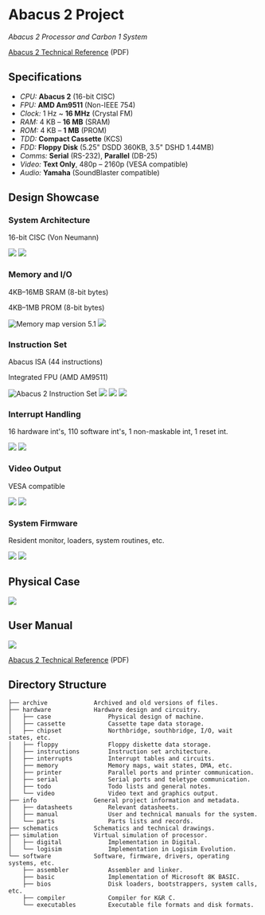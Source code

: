 # Abacus 2 Project

*Abacus 2 Processor and Carbon 1 System*

[Abacus 2 Technical Reference](https://github.com/Julesc013/abacus-2/blob/main/info/manual/Abacus%202%20Technical%20Reference.pdf) (PDF)


## Specifications

- _CPU:_ **Abacus 2** (16-bit CISC)
- _FPU:_ **AMD Am9511** (Non-IEEE 754)
- _Clock:_ 1 Hz ~ **16 MHz** (Crystal FM)
- _RAM:_ 4 KB – **16 MB** (SRAM)
- _ROM:_ 4 KB – **1 MB** (PROM)
- _TDD:_ **Compact Cassette** (KCS)
- _FDD:_ **Floppy Disk** (5.25" DSDD 360KB, 3.5" DSHD 1.44MB)
- _Comms:_ **Serial** (RS-232), **Parallel** (DB-25)
- _Video:_ **Text Only**, 480p – 2160p (VESA compatible)
- _Audio:_ **Yamaha** (SoundBlaster compatible)


## Design Showcase

### System Architecture

16-bit CISC (Von Neumann)

![](https://github.com/Julesc013/abacus-2/blob/main/hardware/chipset/z00.JPG)
![](https://github.com/Julesc013/abacus-2/blob/main/hardware/chipset/c04c07.jpg)


### Memory and I/O

4KB–16MB SRAM (8-bit bytes)

4KB–1MB PROM (8-bit bytes)

![Memory map version 5.1](https://github.com/Julesc013/abacus-2/blob/main/hardware/memory/Memory%20Map%20V5.1.png)
![](https://github.com/Julesc013/abacus-2/blob/main/hardware/chipset/c01.JPG)


### Instruction Set

Abacus ISA (44 instructions)

Integrated FPU (AMD AM9511)

![Abacus 2 Instruction Set](https://github.com/Julesc013/abacus-2/blob/main/hardware/instructions/Abacus%202%20Instruction%20Set.jpg)
![](https://github.com/Julesc013/abacus-2/blob/main/hardware/instructions/Opcode%20Map%20V8C.jpg)
![](https://github.com/Julesc013/abacus-2/blob/main/hardware/instructions/Addressing%20Modes.jpg)
![](https://github.com/Julesc013/abacus-2/blob/main/hardware/instructions/i01i03.jpg)


### Interrupt Handling

16 hardware int's, 110 software int's, 1 non-maskable int, 1 reset int.

![](https://github.com/Julesc013/abacus-2/blob/main/hardware/interrupts/Interrupt%20List.jpg)
![](https://github.com/Julesc013/abacus-2/blob/main/hardware/interrupts/v01i04.jpg)


### Video Output

VESA compatible

![](https://github.com/Julesc013/abacus-2/blob/main/hardware/video/video_adapter/CDA%20Technical.png)
![](https://github.com/Julesc013/abacus-2/blob/main/hardware/video/video_adapter/CHAR_SET.PNG)


### System Firmware

Resident monitor, loaders, system routines, etc.

![](https://github.com/Julesc013/abacus-2/blob/main/software/bios/m00.JPG)
![](https://github.com/Julesc013/abacus-2/blob/main/software/executables/Binary%20File%20Format.png)


## Physical Case

![](https://github.com/Julesc013/abacus-2/blob/main/hardware/case/s00s01s02.jpg)


## User Manual

![](https://github.com/Julesc013/abacus-2/blob/main/info/manual/Manual%20Layout.png)

[Abacus 2 Technical Reference](https://github.com/Julesc013/abacus-2/blob/main/info/manual/Abacus%202%20Technical%20Reference.pdf) (PDF)


## Directory Structure
```
├── archive             Archived and old versions of files.
├── hardware            Hardware design and circuitry.
│   ├── case                Physical design of machine.
│   ├── cassette            Cassette tape data storage.
│   ├── chipset             Northbridge, southbridge, I/O, wait states, etc.
│   ├── floppy              Floppy diskette data storage.
│   ├── instructions        Instruction set architecture.
│   ├── interrupts          Interrupt tables and circuits.
│   ├── memory              Memory maps, wait states, DMA, etc.
│   ├── printer             Parallel ports and printer communication.
│   ├── serial              Serial ports and teletype communication.
│   ├── todo                Todo lists and general notes.
│   └── video               Video text and graphics output.
├── info                General project information and metadata.
│   ├── datasheets          Relevant datasheets.
│   ├── manual              User and technical manuals for the system.
│   └── parts               Parts lists and records.
├── schematics          Schematics and technical drawings.
├── simulation          Virtual simulation of processor.
│   ├── digital             Implementation in Digital.
│   └── logisim             Implementation in Logisim Evolution.   
└── software            Software, firmware, drivers, operating systems, etc.
    ├── assembler           Assembler and linker.
    ├── basic               Implementation of Microsoft 8K BASIC.
    ├── bios                Disk loaders, bootstrappers, system calls, etc.
    ├── compiler            Compiler for K&R C.
    └── executables         Executable file formats and disk formats.
```
